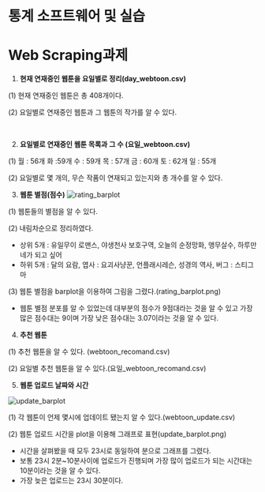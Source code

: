 # 통계 소프트웨어 및 실습

# Web Scraping과제

1. **현재 연재중인 웹툰을 요일별로 정리(day_webtoon.csv)**

(1) 현재 연재중인 웹툰은 총 408개이다.

(2) 요일별로 연재중인 웹툰과 그 웹툰의 작가를 알 수 있다.


<br/>

2. **요일별로 연재중인 웹툰 목록과 그 수 (요일_webtoon.csv)**

(1) 월 : 56개 화 :59개 수 : 59개 목 : 57개 금 : 60개 토 : 62개 일 : 55개

(2) 요일별로 몇 개의, 무슨 작품이 연재되고 있는지와 총 개수를 알 수 있다.<br/>

3. **웹툰 별점(점수)**
![rating_barplot](https://user-images.githubusercontent.com/76585610/145525515-07dca1c4-f1b9-4855-8a4e-13e907725787.png)

(1) 웹툰들의 별점을 알 수 있다.

(2) 내림차순으로 정리하였다.

- 상위 5개 : 유일무이 로맨스, 야생천사 보호구역, 오늘의 순정망화, 앵무살수, 하루만 네가 되고 싶어
- 하위 5개 : 달의 요람, 엽사 : 요괴사냥꾼, 언플래시레슨, 성경의 역사, 버그 : 스티그마

(3) 웹툰 별점을 barplot을 이용하여 그림을 그렸다.(rating_barplot.png)

- 웹툰 별점 분포를 알 수 있었는데 대부분의 점수가 9점대라는 것을 알 수 있고 가장 많은 점수대는 9이며 가장 낮은 점수대는 3.07이라는 것을 알 수 있다.<br/>

4. **추천 웹툰**

(1) 추천 웹툰을 알 수 있다. (webtoon_recomand.csv)

(2) 요일별 추천 웹툰을 알 수 있다.(요일_webtoon_recomand.csv)<br/>

5. **웹툰 업로드 날짜와 시간**

![update_barplot](https://user-images.githubusercontent.com/76585610/145525522-99698852-96a1-4b10-aac8-69bac0cb35d1.png)


(1) 각 웹툰이 언제 몇시에 업데이트 됐는지 알 수 있다.(webtoon_update.csv)

(2) 웹툰 업로드 시간을 plot을 이용해 그래프로 표현(update_barplot.png)

- 시간을 살펴봤을 때 모두 23시로 동일하여 분으로 그래프를 그렸다.
- 보통 23시 2분~10분사이에 업로드가 진행되며 가장 많이 업로드가 되는 시간대는 10분이라는 것을 알 수 있다.
- 가장 늦은 업로드는 23시 30분이다.
